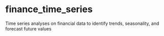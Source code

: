 # finance_time_series
Time series analyses on financial data to identify trends, seasonality, and forecast future values
